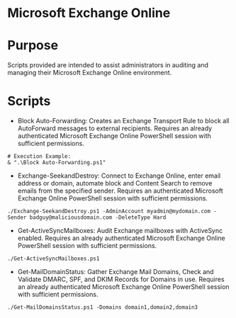 # Microsoft Exchange Online

# Purpose
Scripts provided are intended to assist administrators in auditing and managing their Microsoft Exchange Online environment.


# Scripts
- Block Auto-Forwarding: Creates an Exchange Transport Rule to block all AutoForward messages to external recipients. Requires an already authenticated Microsoft Exchange Online PowerShell session with sufficient permissions.

```
# Execution Example:
& ".\Block Auto-Forwarding.ps1"
```
- Exchange-SeekandDestroy:  Connect to Exchange Online, enter email address or domain, automate block and Content Search to remove emails from the specified sender. Requires an authenticated Microsoft Exchange Online PowerShell session with sufficient permissions.

```
./Exchange-SeekandDestroy.ps1 -AdminAccount myadmin@mydomain.com -Sender badguy@maliciousdomain.com -DeleteType Hard
```
- Get-ActiveSyncMailboxes: Audit Exchange mailboxes with ActiveSync enabled. Requires an already authenticated Microsoft Exchange Online PowerShell session with sufficient permissions.

```
./Get-ActiveSyncMailboxes.ps1
```
- Get-MailDomainStatus: Gather Exchange Mail Domains, Check and Validate DMARC, SPF, and DKIM Records for Domains in use. Requires an already authenticated Microsoft Exchange Online PowerShell session with sufficient permissions.

```
./Get-MailDomainsStatus.ps1 -Domains domain1,domain2,domain3
```